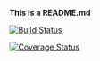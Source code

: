 **This is a README.md**

[![Build Status](https://travis-ci.com/Crispy-rw/-Task-Force-Challenge-Backend.svg?branch=main)](https://travis-ci.com/Crispy-rw/-Task-Force-Challenge-Backend)

[![Coverage Status](https://coveralls.io/repos/github/Crispy-rw/-Task-Force-Challenge-Backend/badge.svg?branch=main)](https://coveralls.io/github/Crispy-rw/-Task-Force-Challenge-Backend?branch=main)
